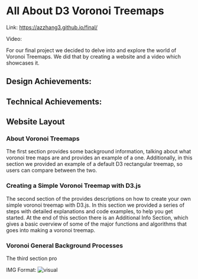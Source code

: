 All About D3 Voronoi Treemaps
===

Link: https://azzhang3.github.io/final/

Video:

For our final project we decided to delve into and explore the world of Voronoi Treemaps. We did that by creating a website and a video which showcases it.

Design Achievements:
- 

Technical Achievements:
- 

Website Layout
---

### About Voronoi Treemaps
The first section provides some background information, talking about what voronoi tree maps are and provides an example of a one. Additionally, in this section we provided an example of a default D3 rectangular treemap, so users can compare between the two. 

### Creating a Simple Voronoi Treemap with D3.js
The second section of the provides descriptions on how to create your own simple voronoi treemap with D3.js. In this section we provided a series of steps with detailed explanations and code examples, to help you get started. At the end of this section there is an Additional Info Section, which gives a basic overview of some of the major functions and algorithms that goes into making a voronoi treemap. 

### Voronoi General Background Processes
The third section pro

IMG Format:
![visual](Write-Up_Images/ErrorPlot.png)